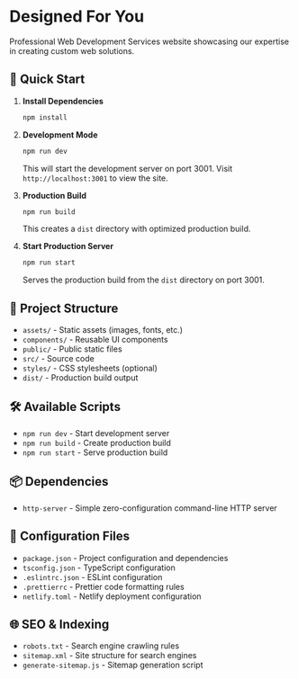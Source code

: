 # Designed For You

Professional Web Development Services website showcasing our expertise in creating custom web solutions.

## 🚀 Quick Start

1. **Install Dependencies**

   ```bash
   npm install
   ```

2. **Development Mode**

   ```bash
   npm run dev
   ```

   This will start the development server on port 3001. Visit `http://localhost:3001` to view the site.

3. **Production Build**

   ```bash
   npm run build
   ```

   This creates a `dist` directory with optimized production build.

4. **Start Production Server**

   ```bash
   npm run start
   ```

   Serves the production build from the `dist` directory on port 3001.

## 📁 Project Structure

- `assets/` - Static assets (images, fonts, etc.)
- `components/` - Reusable UI components
- `public/` - Public static files
- `src/` - Source code
- `styles/` - CSS stylesheets (optional)
- `dist/` - Production build output

## 🛠️ Available Scripts

- `npm run dev` - Start development server
- `npm run build` - Create production build
- `npm run start` - Serve production build

## 📦 Dependencies

- `http-server` - Simple zero-configuration command-line HTTP server

## 🔧 Configuration Files

- `package.json` - Project configuration and dependencies
- `tsconfig.json` - TypeScript configuration
- `.eslintrc.json` - ESLint configuration
- `.prettierrc` - Prettier code formatting rules
- `netlify.toml` - Netlify deployment configuration

## 🌐 SEO & Indexing

- `robots.txt` - Search engine crawling rules
- `sitemap.xml` - Site structure for search engines
- `generate-sitemap.js` - Sitemap generation script
